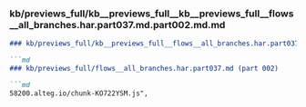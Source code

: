 ### kb/previews_full/kb__previews_full__kb__previews_full__flows__all_branches.har.part037.md.part002.md.md

```md
### kb/previews_full/kb__previews_full__flows__all_branches.har.part037.md.part002.md

```md
### kb/previews_full/flows__all_branches.har.part037.md (part 002)

```md
58200.alteg.io/chunk-KO722YSM.js",
           
```

```

```

```

